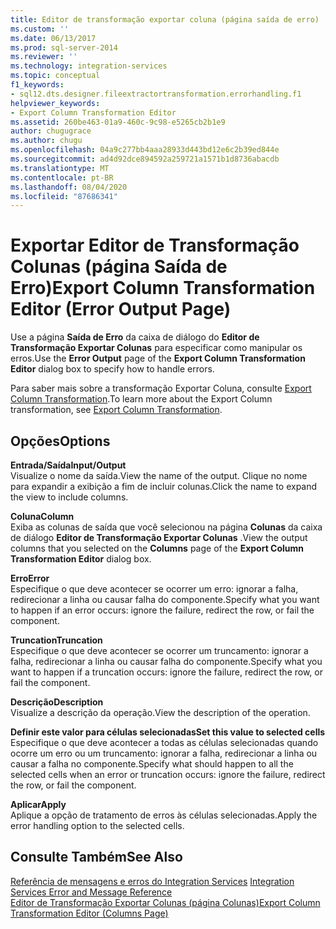 ```yaml
---
title: Editor de transformação exportar coluna (página saída de erro) | Microsoft Docs
ms.custom: ''
ms.date: 06/13/2017
ms.prod: sql-server-2014
ms.reviewer: ''
ms.technology: integration-services
ms.topic: conceptual
f1_keywords:
- sql12.dts.designer.fileextractortransformation.errorhandling.f1
helpviewer_keywords:
- Export Column Transformation Editor
ms.assetid: 260be463-01a9-460c-9c98-e5265cb2b1e9
author: chugugrace
ms.author: chugu
ms.openlocfilehash: 04a9c277bb4aaa28933d443bd12e6c2b39ed844e
ms.sourcegitcommit: ad4d92dce894592a259721a1571b1d8736abacdb
ms.translationtype: MT
ms.contentlocale: pt-BR
ms.lasthandoff: 08/04/2020
ms.locfileid: "87686341"
---
```

# <a name="export-column-transformation-editor-error-output-page"></a><span data-ttu-id="73fa6-102">Exportar Editor de Transformação Colunas (página Saída de Erro)</span><span class="sxs-lookup"><span data-stu-id="73fa6-102">Export Column Transformation Editor (Error Output Page)</span></span>
  <span data-ttu-id="73fa6-103">Use a página **Saída de Erro** da caixa de diálogo do **Editor de Transformação Exportar Colunas** para especificar como manipular os erros.</span><span class="sxs-lookup"><span data-stu-id="73fa6-103">Use the **Error Output** page of the **Export Column Transformation Editor** dialog box to specify how to handle errors.</span></span>  
  
 <span data-ttu-id="73fa6-104">Para saber mais sobre a transformação Exportar Coluna, consulte [Export Column Transformation](data-flow/transformations/export-column-transformation.md).</span><span class="sxs-lookup"><span data-stu-id="73fa6-104">To learn more about the Export Column transformation, see [Export Column Transformation](data-flow/transformations/export-column-transformation.md).</span></span>  
  
## <a name="options"></a><span data-ttu-id="73fa6-105">Opções</span><span class="sxs-lookup"><span data-stu-id="73fa6-105">Options</span></span>  
 <span data-ttu-id="73fa6-106">**Entrada/Saída**</span><span class="sxs-lookup"><span data-stu-id="73fa6-106">**Input/Output**</span></span>  
 <span data-ttu-id="73fa6-107">Visualize o nome da saída.</span><span class="sxs-lookup"><span data-stu-id="73fa6-107">View the name of the output.</span></span> <span data-ttu-id="73fa6-108">Clique no nome para expandir a exibição a fim de incluir colunas.</span><span class="sxs-lookup"><span data-stu-id="73fa6-108">Click the name to expand the view to include columns.</span></span>  
  
 <span data-ttu-id="73fa6-109">**Coluna**</span><span class="sxs-lookup"><span data-stu-id="73fa6-109">**Column**</span></span>  
 <span data-ttu-id="73fa6-110">Exiba as colunas de saída que você selecionou na página **Colunas** da caixa de diálogo **Editor de Transformação Exportar Colunas** .</span><span class="sxs-lookup"><span data-stu-id="73fa6-110">View the output columns that you selected on the **Columns** page of the **Export Column Transformation Editor** dialog box.</span></span>  
  
 <span data-ttu-id="73fa6-111">**Erro**</span><span class="sxs-lookup"><span data-stu-id="73fa6-111">**Error**</span></span>  
 <span data-ttu-id="73fa6-112">Especifique o que deve acontecer se ocorrer um erro: ignorar a falha, redirecionar a linha ou causar falha do componente.</span><span class="sxs-lookup"><span data-stu-id="73fa6-112">Specify what you want to happen if an error occurs: ignore the failure, redirect the row, or fail the component.</span></span>  
  
 <span data-ttu-id="73fa6-113">**Truncation**</span><span class="sxs-lookup"><span data-stu-id="73fa6-113">**Truncation**</span></span>  
 <span data-ttu-id="73fa6-114">Especifique o que deve acontecer se ocorrer um truncamento: ignorar a falha, redirecionar a linha ou causar falha do componente.</span><span class="sxs-lookup"><span data-stu-id="73fa6-114">Specify what you want to happen if a truncation occurs: ignore the failure, redirect the row, or fail the component.</span></span>  
  
 <span data-ttu-id="73fa6-115">**Descrição**</span><span class="sxs-lookup"><span data-stu-id="73fa6-115">**Description**</span></span>  
 <span data-ttu-id="73fa6-116">Visualize a descrição da operação.</span><span class="sxs-lookup"><span data-stu-id="73fa6-116">View the description of the operation.</span></span>  
  
 <span data-ttu-id="73fa6-117">**Definir este valor para células selecionadas**</span><span class="sxs-lookup"><span data-stu-id="73fa6-117">**Set this value to selected cells**</span></span>  
 <span data-ttu-id="73fa6-118">Especifique o que deve acontecer a todas as células selecionadas quando ocorre um erro ou um truncamento: ignorar a falha, redirecionar a linha ou causar a falha no componente.</span><span class="sxs-lookup"><span data-stu-id="73fa6-118">Specify what should happen to all the selected cells when an error or truncation occurs: ignore the failure, redirect the row, or fail the component.</span></span>  
  
 <span data-ttu-id="73fa6-119">**Aplicar**</span><span class="sxs-lookup"><span data-stu-id="73fa6-119">**Apply**</span></span>  
 <span data-ttu-id="73fa6-120">Aplique a opção de tratamento de erros às células selecionadas.</span><span class="sxs-lookup"><span data-stu-id="73fa6-120">Apply the error handling option to the selected cells.</span></span>  
  
## <a name="see-also"></a><span data-ttu-id="73fa6-121">Consulte Também</span><span class="sxs-lookup"><span data-stu-id="73fa6-121">See Also</span></span>  
 <span data-ttu-id="73fa6-122">[Referência de mensagens e erros do Integration Services](../../2014/integration-services/integration-services-error-and-message-reference.md) </span><span class="sxs-lookup"><span data-stu-id="73fa6-122">[Integration Services Error and Message Reference](../../2014/integration-services/integration-services-error-and-message-reference.md) </span></span>  
 [<span data-ttu-id="73fa6-123">Editor de Transformação Exportar Colunas &#40;página Colunas&#41;</span><span class="sxs-lookup"><span data-stu-id="73fa6-123">Export Column Transformation Editor &#40;Columns Page&#41;</span></span>](../../2014/integration-services/export-column-transformation-editor-columns-page.md)  
  
  
